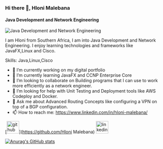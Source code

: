 ### Hi there 👋, Hloni Malebana
#### Java Development and Network Engineering
![Java Development and Network Engineering](https://www.cisco.com/assets/prod/netmgtsw/benefits_calculator/lib/images/banner.jpg)

I am Hloni from Southern Africa, I am into Java Development and Network Engineering. I enjoy learning technologies and frameworks like JavaFX,Linux and Cisco.

Skills: Java,Linux,Cisco

- 🔭 I’m currently working on my digital portfolio 
- 🌱 I’m currently learning JavaFX and CCNP Enterprise Core 
- 👯 I’m looking to collaborate on Building programs that I can use to work more efficiently as a network engineer. 
- 🤔 I’m looking for help with Unit Testing and Deployment tools like AWS Codeploy and Docker. 
- 💬 Ask me about Advanced Routing Concepts like configuring a VPN on top of a BGP configuration. 
- 📫 How to reach me: https://www.linkedin.com/in/hloni-malebana/ 


[<img src='https://cdn.jsdelivr.net/npm/simple-icons@3.0.1/icons/github.svg' alt='github' height='40'>](https://github.com/Hloni Malebana)  [<img src='https://cdn.jsdelivr.net/npm/simple-icons@3.0.1/icons/linkedin.svg' alt='linkedin' height='40'>](https://www.linkedin.com/in/https://www.linkedin.com/in/hloni-malebana//)  



[![Anurag's GitHub stats](https://github-readme-stats.vercel.app/api?username=hloni-malebana)](https://github.com/hloni-malebana/github-readme-stats)
